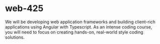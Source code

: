 # web-425
We will be developing web application frameworks and building client-rich applications using Angular with Typescript. As an intense coding course, you will need to focus on creating hands-on, real-world style coding solutions.
